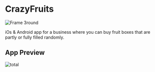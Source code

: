 # CrazyFruits
![Frame 3round](https://user-images.githubusercontent.com/82574299/125537301-5d6e9b44-10ee-42d0-8eda-5e03bcf1fae9.png)

iOs & Android app for a business where you can buy fruit boxes that are partly or fully filled randomly.

## App Preview
![total](https://user-images.githubusercontent.com/82574299/125536681-0936c197-df57-42b2-9ede-c378b266bdd4.png)




